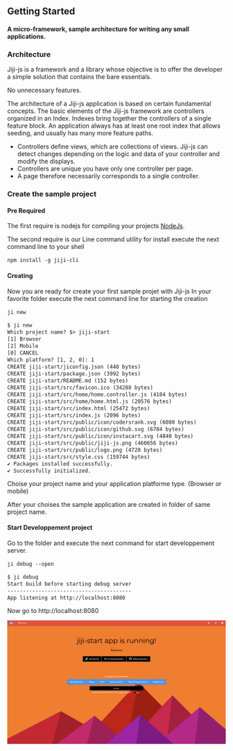 ## Getting Started

#### A micro-framework, sample architecture for writing any small applications.

### Architecture

Jiji-js is a framework and a library whose objective is to offer the developer a simple solution that contains the bare essentials.

No unnecessary features.

The architecture of a Jiji-js application is based on certain fundamental concepts. The basic elements of the Jiji-js framework are controllers organized in an Index. Indexes bring together the controllers of a single feature block. An application always has at least one root index that allows seeding, and usually has many more feature paths.

- Controllers define views, which are collections of views. Jiji-js can detect changes depending on the logic and data of your controller and modify the displays.
- Controllers are unique you have only one controller per page.
- A page therefore necessarily corresponds to a single controller.


### Create the sample project

#### Pre Required

The first require is nodejs for compiling your projects [NodeJs](http://nodejs.org/).

The second require is our Line command utility for install execute the next command line to your shell

````shell
npm install -g jiji-cli
````

#### Creating

Now you are ready for create your first sample projet with Jiji-js
In your favorite folder execute the next command line for starting the creation

````shell
ji new
````

````shell
$ ji new 
Which project name? $> jiji-start
[1] Browser
[2] Mobile
[0] CANCEL
Which platform? [1, 2, 0]: 1
CREATE jiji-start/jiconfig.json (440 bytes)
CREATE jiji-start/package.json (3992 bytes)
CREATE jiji-start/README.md (152 bytes)
CREATE jiji-start/src/favicon.ico (34288 bytes)
CREATE jiji-start/src/home/home.controller.js (4104 bytes)
CREATE jiji-start/src/home/home.html.js (20576 bytes)
CREATE jiji-start/src/index.html (25472 bytes)
CREATE jiji-start/src/index.js (2096 bytes)
CREATE jiji-start/src/public/icon/codersrank.svg (6080 bytes)
CREATE jiji-start/src/public/icon/github.svg (6784 bytes)
CREATE jiji-start/src/public/icon/instacart.svg (4840 bytes)
CREATE jiji-start/src/public/jiji-js.png (460656 bytes)
CREATE jiji-start/src/public/logo.png (4728 bytes)
CREATE jiji-start/src/style.css (159744 bytes)
✔ Packages installed successfully.
✔ Successfully initialized.
````

Choise your project name and your application platforme type. (Browser or mobile)

After your choises the sample application are created in folder of same project name.

#### Start Developpement project

Go to the folder and execute the next command for start developpement server.

````shell
ji debug --open
````

````shell
$ ji debug
Start build before starting debug server
----------------------------------------
App listening at http://localhost:8080
````

Now go to http://localhost:8080

![](https://github.com/jguyet/jiji-start/raw/master/src/public/jiji-js.png)
